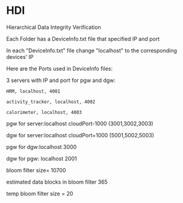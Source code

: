 # HDI
Hierarchical Data Integrity Verification


Each Folder has a DeviceInfo.txt file that specified IP and port

In each "DeviceInfo.txt" file change "localhost" to the corresponding devices' IP


Here are the Ports used in DeviceInfo files:

3 servers with IP and port for pgw and dgw:

	HRM, localhost, 4001

	activity_tracker, localhost, 4002

	calorimeter, localhost, 4003



pgw for server:localhost cloudPort-1000 (3001,3002,3003)

dgw for server:localhost cloudPort+1000 (5001,5002,5003)



pgw for dgw:localhost 3000

dgw for pgw: localhost 2001



bloom filter size= 10700

estimated data blocks in bloom filter 365

temp bloom filter size = 20
